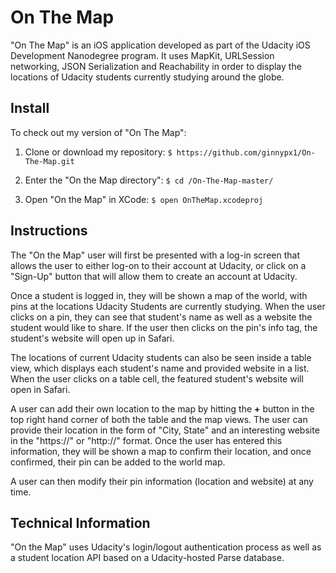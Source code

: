 # On The Map

"On The Map" is an iOS application developed as part of the Udacity iOS Development Nanodegree program. It uses MapKit, URLSession networking, JSON Serialization and Reachability in order to display the locations of Udacity students currently studying around the globe.

## Install

To check out my version of "On The Map":

1. Clone or download my repository:
` $ https://github.com/ginnypx1/On-The-Map.git `

2. Enter the "On the Map directory":
` $ cd /On-The-Map-master/ `

3. Open "On the Map" in XCode:
` $ open OnTheMap.xcodeproj `

## Instructions

The "On the Map" user will first be presented with a log-in screen that allows the user to either log-on to their account at Udacity, or click on a "Sign-Up" button that will allow them to create an account at Udacity.

Once a student is logged in, they will be shown a map of the world, with pins at the locations Udacity Students are currently studying. When the user clicks on a pin, they can see that student's name as well as a website the student would like to share. If the user then clicks on the pin's info tag, the student's website will open up in Safari.

The locations of current Udacity students can also be seen inside a table view, which displays each student's name and provided website in a list. When the user clicks on a table cell, the featured student's website will open in Safari.

A user can add their own location to the map by hitting the **+** button in the top right hand corner of both the table and the map views. The user can provide their location in the form of "City, State" and an interesting website in the "https://" or "http://" format. Once the user has entered this information, they will be shown a map to confirm their location, and once confirmed, their pin can be added to the world map.

A user can then modify their pin information (location and website) at any time.

## Technical Information

"On the Map" uses Udacity's login/logout authentication process as well as a student location API based on a Udacity-hosted Parse database.
